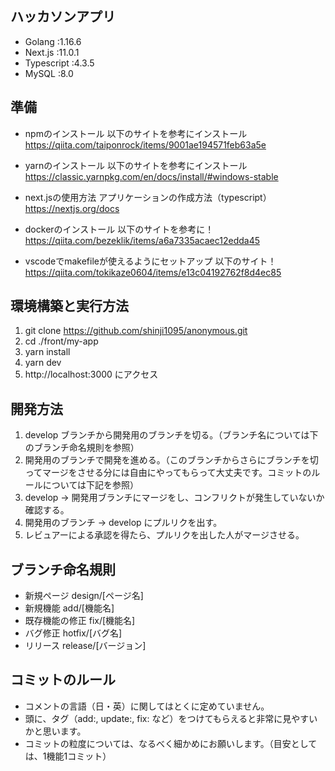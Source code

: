## ハッカソンアプリ

- Golang     :1.16.6
- Next.js    :11.0.1
- Typescript :4.3.5
- MySQL      :8.0

## 準備
- npmのインストール
以下のサイトを参考にインストール
https://qiita.com/taiponrock/items/9001ae194571feb63a5e

- yarnのインストール
以下のサイトを参考にインストール
https://classic.yarnpkg.com/en/docs/install/#windows-stable

- next.jsの使用方法
アプリケーションの作成方法（typescript）
https://nextjs.org/docs

- dockerのインストール
以下のサイトを参考に！
https://qiita.com/bezeklik/items/a6a7335acaec12edda45

- vscodeでmakefileが使えるようにセットアップ
以下のサイト！
https://qiita.com/tokikaze0604/items/e13c04192762f8d4ec85


## 環境構築と実行方法

1. git clone https://github.com/shinji1095/anonymous.git
2. cd ./front/my-app
3. yarn install
4. yarn dev
5. http://localhost:3000 にアクセス


## 開発方法

1. develop ブランチから開発用のブランチを切る。（ブランチ名については下のブランチ命名規則を参照）
2. 開発用のブランチで開発を進める。（このブランチからさらにブランチを切ってマージをさせる分には自由にやってもらって大丈夫です。コミットのルールについては下記を参照）
4. develop -> 開発用ブランチにマージをし、コンフリクトが発生していないか確認する。
5. 開発用のブランチ -> develop にプルリクを出す。
6. レビュアーによる承認を得たら、プルリクを出した人がマージさせる。


## ブランチ命名規則

- 新規ページ design/[ページ名]
- 新規機能 add/[機能名]
- 既存機能の修正 fix/[機能名]
- バグ修正 hotfix/[バグ名]
- リリース release/[バージョン]


## コミットのルール

- コメントの言語（日・英）に関してはとくに定めていません。
- 頭に、タグ（add:, update:, fix: など）をつけてもらえると非常に見やすいかと思います。
- コミットの粒度については、なるべく細かめにお願いします。（目安としては、1機能1コミット）
